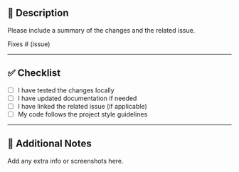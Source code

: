## 📌 Description

Please include a summary of the changes and the related issue. 

Fixes # (issue)

---

## ✅ Checklist

- [ ] I have tested the changes locally
- [ ] I have updated documentation if needed
- [ ] I have linked the related issue (if applicable)
- [ ] My code follows the project style guidelines

---

## 💬 Additional Notes

Add any extra info or screenshots here.
